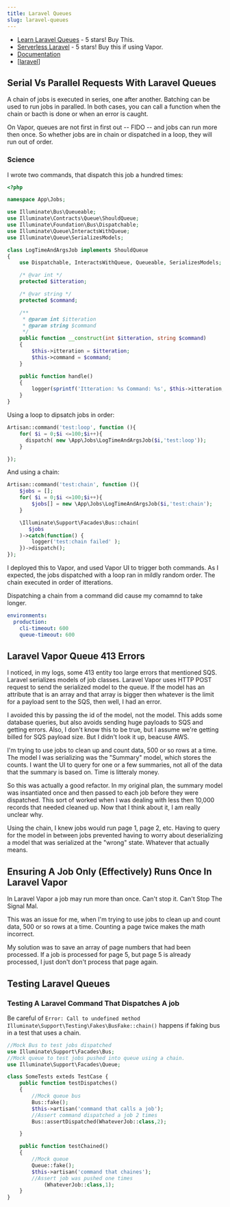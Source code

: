 ```yaml
---
title: Laravel Queues
slug: laravel-queues
---
```


- [Learn Laravel Queues](https://learn-laravel-queues.com) - 5 stars! Buy This.
- [Serverless Laravel](https://serverlesslaravelcourse.com/) - 5 stars! Buy this if using Vapor.
- [Documentation](https://laravel.com/docs/8.x/queues)
- [[laravel]]

## Serial Vs Parallel Requests With Laravel Queues

A chain of jobs is executed in series, one after another. Batching can be used to run jobs in paralled. In both cases, you can call a function when the chain or bacth is done or when an error is caught.

On Vapor, queues are not first in first out -- FIDO -- and jobs can run more then once. So whether jobs are in chain or dispatched in a loop, they will run out of order.

### Science

I wrote two commands, that dispatch this job a hundred times:

```php
<?php

namespace App\Jobs;

use Illuminate\Bus\Queueable;
use Illuminate\Contracts\Queue\ShouldQueue;
use Illuminate\Foundation\Bus\Dispatchable;
use Illuminate\Queue\InteractsWithQueue;
use Illuminate\Queue\SerializesModels;

class LogTimeAndArgsJob implements ShouldQueue
{
    use Dispatchable, InteractsWithQueue, Queueable, SerializesModels;

    /* @var int */
    protected $itteration;

    /* @var string */
    protected $command;

    /**
     * @param int $itteration
     * @param string $command
     */
    public function __construct(int $itteration, string $command)
    {
        $this->itteration = $itteration;
        $this->command = $command;
    }

    public function handle()
    {
        logger(sprintf('Itteration: %s Command: %s', $this->itteration,$this->command) );
    }
}
```

Using a loop to dipsatch jobs in order:

```php
Artisan::command('test:loop', function (){
    for( $i = 0;$i <=100;$i++){
      dispatch( new \App\Jobs\LogTimeAndArgsJob($i,'test:loop'));
    }

});
```

And using a chain:

```php
Artisan::command('test:chain', function (){
    $jobs = [];
    for( $i = 0;$i <=100;$i++){
        $jobs[] = new \App\Jobs\LogTimeAndArgsJob($i,'test:chain');
    }

    \Illuminate\Support\Facades\Bus::chain(
       $jobs
    )->catch(function() {
        logger('test:chain failed' );
    })->dispatch();
});
```

I deployed this to Vapor, and used Vapor UI to trigger both commands. As I expected, the jobs dispatched with a loop ran in mildly random order. The chain executed in order of itterations.

Dispatching a chain from a command did cause my comamnd to take longer.

```yaml
environments:
  production:
    cli-timeout: 600
    queue-timeout: 600
```

## Laravel Vapor Queue 413 Errors

I noticed, in my logs, some 413 entity too large errors that mentioned SQS. Laravel serializes models of job classes. Laravel Vapor uses HTTP POST request to send the serialized model to the queue. If the model has an attribute that is an array and that array is bigger then whatever is the limit for a payload sent to the SQS, then well, I had an error.

I avoided this by passing the id of the model, not the model. This adds some database queries, but also avoids sending huge payloads to SQS and getting errors. Also, I don't know this to be true, but I assume we're getting billed for SQS payload size. But I didn't look it up, beacuse AWS.

I'm trying to use jobs to clean up and count data, 500 or so rows at a time. The model I was serializing was the "Summary" model, which stores the counts. I want the UI to query for one or a few summaries, not all of the data that the summary is based on. Time is litteraly money.

So this was actually a good refactor. In my original plan, the summary model was insantiated once and then passed to each job before they were dispatched. This sort of worked when I was dealing with less then 10,000 records that needed cleaned up. Now that I think about it, I am really unclear why.

Using the chain, I knew jobs would run page 1, page 2, etc. Having to query for the model in between jobs prevented having to worry about deserializing a model that was serialized at the "wrong" state. Whatever that actually means.

## Ensuring A Job Only (Effectively) Runs Once In Laravel Vapor

In Laravel Vapor a job may run more than once. Can't stop it. Can't Stop The Signal Mal.

This was an issue for me, when I'm trying to use jobs to clean up and count data, 500 or so rows at a time. Counting a page twice makes the math incorrect.

My solution was to save an array of page numbers that had been processed. If a job is processed for page 5, but page 5 is already processed, I just don't don't process that page again.

## Testing Laravel Queues

### Testing A Laravel Command That Dispatches A job

Be careful of `Error: Call to undefined method Illuminate\Support\Testing\Fakes\BusFake::chain()` happens if faking bus in a test that uses a chain.

```php
//Mock Bus to test jobs dispatched
use Illuminate\Support\Facades\Bus;
//Mock queue to test jobs pushed into queue using a chain.
use Illuminate\Support\Facades\Queue;

class SomeTests exteds TestCase {
    public function testDispatches()
    {
        //Mock queue bus
        Bus::fake();
        $this->artisan('command that calls a job');
        //Assert command dispatched a job 2 times
        Bus::assertDispatched(WhateverJob::class,2);

    }

    public function testChained()
    {
        //Mock queue
        Queue::fake();
        $this->artisan('command that chaines');
        //Assert job was pushed one times
            (WhateverJob::class,1);
    }
}
```

[//begin]: # "Autogenerated link references for markdown compatibility"
[Laravel]: laravel "Laravel"
[//end]: # "Autogenerated link references"
